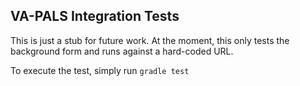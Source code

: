 ## VA-PALS Integration Tests

This is just a stub for future work. At the moment, this only tests the background form and runs against a hard-coded URL.

To execute the test, simply run `gradle test`
